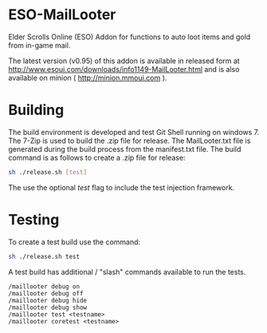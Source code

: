 # ESO-MailLooter
Elder Scrolls Online (ESO) Addon for functions to auto loot items and gold from in-game mail.

The latest version (v0.95) of this addon is available in released form at http://www.esoui.com/downloads/info1149-MailLooter.html and is also available on minion ( http://minion.mmoui.com ).

Building
========
The build environment is developed and test Git Shell running on windows 7.  The 7-Zip 
is used to build the .zip file for release.  The MailLooter.txt file is generated during 
the build process from the manifest.txt file.
The build command is as follows to create a .zip file for release:

```sh
sh ./release.sh [test]
```
The use the optional _test_ flag to include the test injection framework.

Testing
=======
To create a test build use the command:
```sh
sh ./release.sh test
```

A test build has additional / "slash" commands available to run the tests.
```
/maillooter debug on
/maillooter debug off
/maillooter debug hide
/maillooter debug show
/maillooter test <testname>
/maillooter coretest <testname>
```
